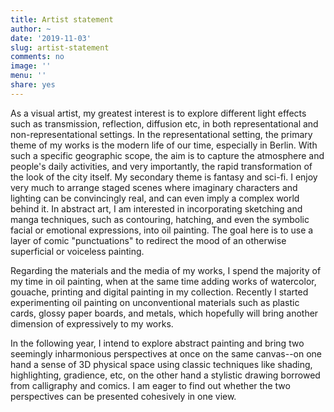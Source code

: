 ```yaml
---
title: Artist statement
author: ~
date: '2019-11-03'
slug: artist-statement
comments: no
image: ''
menu: ''
share: yes
---
```


<!-- theme -->

As a visual artist, my greatest interest is to explore different light effects such as transmission, reflection, diffusion etc, in both representational and non-representational settings. In the representational setting, the primary theme of my works is the modern life of our time, especially in Berlin. With such a specific geographic scope, the aim is to capture the atmosphere and people's daily activities, and very importantly, the rapid transformation of the look of the city itself. My secondary theme is fantasy and sci-fi. I enjoy very much to arrange staged scenes where imaginary characters and lighting can be convincingly real, and can even imply a complex world behind it. In abstract art, I am interested in incorporating sketching and manga techniques, such as contouring, hatching, and even the symbolic facial or emotional expressions, into oil painting. The goal here is to use a layer of comic "punctuations" to redirect the mood of an otherwise superficial or voiceless painting.

<!-- decorative abstract from fashion -->

<!-- microscopic -->

<!-- partial abstract -->

<!-- abstractization of still life -->

<!-- materials and media -->

Regarding the materials and the media of my works, I spend the majority of my time in oil painting, when at the same time adding works of watercolor, gouache, printing and digital painting in my collection. Recently I started experimenting oil painting on unconventional materials such as plastic cards, glossy paper boards, and metals, which hopefully will bring another dimension of expressively to my works.

<!-- plan for next several months -->

In the following year, I intend to explore abstract painting and bring two seemingly inharmonious perspectives at once on the same canvas--on one hand a sense of 3D physical space using classic techniques like shading, highlighting, gradience, etc, on the other hand a stylistic drawing borrowed from calligraphy and comics. I am eager to find out whether the two perspectives can be presented cohesively in one view.

<!-- How (approach), What (media and materials), Why (motivation)
Sci-fi and pop culture in early works
Apply manga technique of drawing, fine-lining, ink skills to oil
Contemporary impressionism: focus on contemporary culture and life -->

